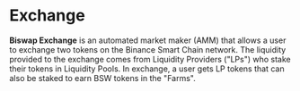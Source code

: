 # Exchange

**Biswap Exchange** is an automated market maker (AMM) that allows a user to exchange two tokens on the Binance Smart Chain network. The liquidity provided to the exchange comes from Liquidity Providers ("LPs") who stake their tokens in Liquidity Pools. In exchange, a user gets LP tokens that can also be staked to earn BSW tokens in the "Farms".

